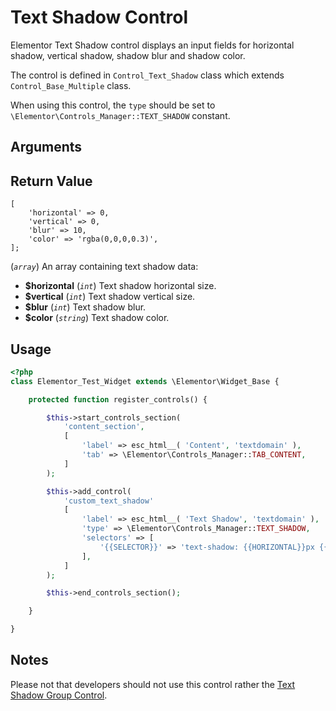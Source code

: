 # Text Shadow Control

Elementor Text Shadow control displays an input fields for horizontal shadow, vertical shadow, shadow blur and shadow color.

The control is defined in `Control_Text_Shadow` class which extends `Control_Base_Multiple` class.

When using this control, the `type` should be set to `\Elementor\Controls_Manager::TEXT_SHADOW` constant.

## Arguments


## Return Value

```
[
	'horizontal' => 0,
	'vertical' => 0,
	'blur' => 10,
	'color' => 'rgba(0,0,0,0.3)',
];
```

(_`array`_) An array containing text shadow data:

* **$horizontal** (_`int`_) Text shadow horizontal size.
* **$vertical** (_`int`_) Text shadow vertical size.
* **$blur** (_`int`_) Text shadow blur.
* **$color** (_`string`_) Text shadow color.

## Usage

```php {14-23}
<?php
class Elementor_Test_Widget extends \Elementor\Widget_Base {

	protected function register_controls() {

		$this->start_controls_section(
			'content_section',
			[
				'label' => esc_html__( 'Content', 'textdomain' ),
				'tab' => \Elementor\Controls_Manager::TAB_CONTENT,
			]
		);

		$this->add_control(
			'custom_text_shadow'
			[
				'label' => esc_html__( 'Text Shadow', 'textdomain' ),
				'type' => \Elementor\Controls_Manager::TEXT_SHADOW,
				'selectors' => [
					'{{SELECTOR}}' => 'text-shadow: {{HORIZONTAL}}px {{VERTICAL}}px {{BLUR}}px {{COLOR}};',
				],
			]
		);

		$this->end_controls_section();

	}

}
```

## Notes

Please not that developers should not use this control rather the [Text Shadow Group Control](./../classes/group-control-text-shadow/).

